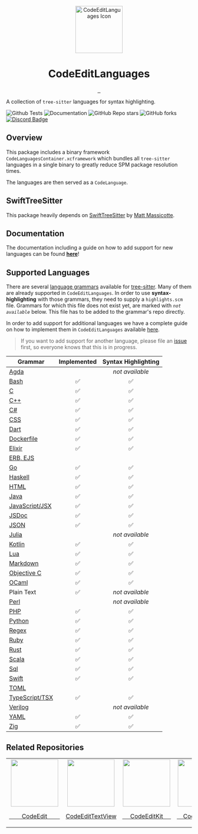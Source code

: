 <p align="center">
  <img src="https://user-images.githubusercontent.com/806104/201497920-d6aace8d-f0dc-49f6-bcd7-6a3b64cc384c.png" height="128" alt="CodeEditLanguages Icon">
  <h1 align="center">CodeEditLanguages</h1>
</p>

<p align="center">
  <a aria-label="Follow CodeEdit on Twitter" href="https://twitter.com/CodeEditApp" target="_blank">
    <img alt="" src="https://img.shields.io/badge/Follow%20@CodeEditApp-black.svg?style=for-the-badge&logo=Twitter">
  </a>
  <a aria-label="Join the community on Discord" href="https://discord.gg/vChUXVf9Em" target="_blank">
    <img alt="" src="https://img.shields.io/badge/Join%20the%20community-black.svg?style=for-the-badge&logo=Discord">
  </a>
  <a aria-label="Read the Documentation" href="https://codeeditapp.github.io/CodeEditLanguages/documentation/codeeditlanguages" target="_blank">
    <img alt="" src="https://img.shields.io/badge/Documentation-black.svg?style=for-the-badge&logo=readthedocs&logoColor=blue">
  </a>
</p>

A collection of `tree-sitter` languages for syntax highlighting.

![Github Tests](https://img.shields.io/github/actions/workflow/status/CodeEditApp/CodeEditLanguages/tests.yml?branch=main&label=tests&style=flat-square)
![Documentation](https://img.shields.io/github/actions/workflow/status/CodeEditApp/CodeEditLanguages/build-documentation.yml?branch=main&label=docs&style=flat-square)
![GitHub Repo stars](https://img.shields.io/github/stars/CodeEditApp/CodeEditLanguages?style=flat-square)
![GitHub forks](https://img.shields.io/github/forks/CodeEditApp/CodeEditLanguages?style=flat-square)
[![Discord Badge](https://img.shields.io/discord/951544472238444645?color=5865F2&label=Discord&logo=discord&logoColor=white&style=flat-square)](https://discord.gg/vChUXVf9Em)

## Overview

This package includes a binary framework `CodeLanguagesContainer.xcframework` which bundles all `tree-sitter` languages in a single binary to greatly reduce SPM package resolution times.

The languages are then served as a `CodeLanguage`.

## SwiftTreeSitter

This package heavily depends on [SwiftTreeSitter](https://github.com/ChimeHQ/SwiftTreeSitter) by [Matt Massicotte](https://twitter.com/mattie).

## Documentation

The documentation including a guide on how to add support for new languages can be found **[here](https://codeeditapp.github.io/CodeEditLanguages/documentation/codeeditlanguages)**!

## Supported Languages

There are several [language grammars](https://tree-sitter.github.io/tree-sitter/#available-parsers) available for [tree-sitter](https://tree-sitter.github.io/tree-sitter/). Many of them are already supported in `CodeEditLanguages`. In order to use **syntax-highlighting** with those grammars, they need to supply a `highlights.scm` file. Grammars for which this file does not exist yet, are marked with _`not available`_ below. This file has to be added to the grammar's repo directly.

In order to add support for additional languages we have a complete guide on how to implement them in `CodeEditLanguages` available [here](https://codeeditapp.github.io/CodeEditLanguages/documentation/codeeditlanguages/add-languages/).

> If you want to add support for another language, please file an [issue](https://github.com/CodeEditApp/CodeEditLanguages/issues/new/choose) first, so everyone knows that this is in progress.

| Grammar        | Implemented | Syntax Highlighting |
| -------------- | :---------: | :-----------------: |
| [Agda](https://github.com/tree-sitter/tree-sitter-agda) |  | _not available_ |
| [Bash](https://github.com/tree-sitter/tree-sitter-bash) | ✅ | ✅ |
| [C](https://github.com/tree-sitter/tree-sitter-c) | ✅ | ✅ |
| [C++](https://github.com/tree-sitter/tree-sitter-cpp) | ✅ | ✅ |
| [C#](https://github.com/tree-sitter/tree-sitter-c-sharp) | ✅ | ✅ |
| [CSS](https://github.com/lukepistrol/tree-sitter-css) | ✅ | ✅ |
| [Dart](https://github.com/lukepistrol/tree-sitter-dart/tree/feature/spm) | ✅ | ✅ |
| [Dockerfile](https://github.com/camdencheek/tree-sitter-dockerfile) | ✅ | ✅ |
| [Elixir](https://github.com/elixir-lang/tree-sitter-elixir) | ✅ | ✅ |
| [ERB, EJS](https://github.com/tree-sitter/tree-sitter-embedded-template) |  |  |
| [Go](https://github.com/tree-sitter/tree-sitter-go) | ✅ | ✅ |
| [Haskell](https://github.com/tree-sitter/tree-sitter-haskell) | ✅ | ✅ |
| [HTML](https://github.com/tree-sitter/tree-sitter-html) | ✅ | ✅ |
| [Java](https://github.com/tree-sitter/tree-sitter-java) | ✅ | ✅ |
| [JavaScript/JSX](https://github.com/tree-sitter/tree-sitter-javascript) | ✅ | ✅ |
| [JSDoc](https://github.com/cengelbart39/tree-sitter-jsdoc/tree/feature/spm) | ✅ | ✅ |
| [JSON](https://github.com/tree-sitter/tree-sitter-json) | ✅ | ✅ |
| [Julia](https://github.com/tree-sitter/tree-sitter-julia) |  | _not available_ |
| [Kotlin](https://github.com/lukepistrol/tree-sitter-kotlin/tree/feature/spm-queries) | ✅ | ✅ |
| [Lua](https://github.com/lukepistrol/tree-sitter-lua/tree/feature/spm) | ✅ | ✅ |
| [Markdown](https://github.com/MDeiml/tree-sitter-markdown) | ✅ | ✅ |
| [Objective C](https://github.com/lukepistrol/tree-sitter-objc/tree/feature/spm) | ✅ | ✅ |
| [OCaml](https://github.com/tree-sitter/tree-sitter-ocaml) | ✅ | ✅ |
| Plain Text | ✅ | _not available_ |
| [Perl](https://github.com/ganezdragon/tree-sitter-perl) |  | _not available_ |
| [PHP](https://github.com/tree-sitter/tree-sitter-php) | ✅ | ✅ |
| [Python](https://github.com/lukepistrol/tree-sitter-python) | ✅ | ✅ |
| [Regex](https://github.com/tree-sitter/tree-sitter-regex) | ✅ | ✅ |
| [Ruby](https://github.com/mattmassicotte/tree-sitter-ruby) | ✅ | ✅ |
| [Rust](https://github.com/tree-sitter/tree-sitter-rust) | ✅ | ✅ |
| [Scala](https://github.com/tree-sitter/tree-sitter-scala) | ✅ | ✅ |
| [Sql](https://github.com/DerekStride/tree-sitter-sql) | ✅ | ✅ |
| [Swift](https://github.com/alex-pinkus/tree-sitter-swift/tree/with-generated-files) | ✅ | ✅ |
| [TOML](https://github.com/ikatyang/tree-sitter-toml) |  |  |
| [TypeScript/TSX](https://github.com/tree-sitter/tree-sitter-typescript) | ✅ | ✅ |
| [Verilog](https://github.com/tree-sitter/tree-sitter-verilog) |  | _not available_ |
| [YAML](https://github.com/lukepistrol/tree-sitter-yaml/tree/feature/spm) | ✅ | ✅ |
| [Zig](https://github.com/maxxnino/tree-sitter-zig) | ✅ | ✅ |

## Related Repositories

<table>
  <tr>
    <td align="center">
      <a href="https://github.com/CodeEditApp/CodeEdit">
        <img src="https://user-images.githubusercontent.com/806104/163099605-4eaedd33-8441-4125-9ca1-a7ccb2f62a74.png" width="128" height="128">
        <p>&nbsp;&nbsp;&nbsp;&nbsp;&nbsp;&nbsp;&nbsp;&nbsp;CodeEdit&nbsp;&nbsp;&nbsp;&nbsp;&nbsp;&nbsp;&nbsp;&nbsp;</p>
      </a>
    </td>
    <td align="center">
      <a href="https://github.com/CodeEditApp/CodeEditTextView">
        <img src="https://user-images.githubusercontent.com/806104/175655252-d77cef62-31f5-4f40-a2ad-c1406a6dd1b9.png" width="128" height="128">
        <p>CodeEditTextView</p>
      </a>
    </td>
    <td align="center">
      <a href="https://github.com/CodeEditApp/CodeEditKit">
        <img src="https://user-images.githubusercontent.com/806104/193877051-c60d255d-0b6a-408c-bb21-6fabc5e0e60c.png" width="128" height="128">
        <p>&nbsp;&nbsp;&nbsp;&nbsp;&nbsp;CodeEditKit&nbsp;&nbsp;&nbsp;&nbsp;&nbsp;</p>
      </a>
    </td>
    <td align="center">
      <a href="https://github.com/CodeEditApp/CodeEditCLI">
        <img src="https://user-images.githubusercontent.com/806104/205848006-f2654778-21f1-4f97-b292-32849cc1eff6.png" height="128">
        <p>&nbsp;&nbsp;&nbsp;&nbsp;CodeEdit&nbsp;CLI&nbsp;&nbsp;&nbsp;&nbsp;</p>
      </a>
    </td>
  </tr>
</table>
